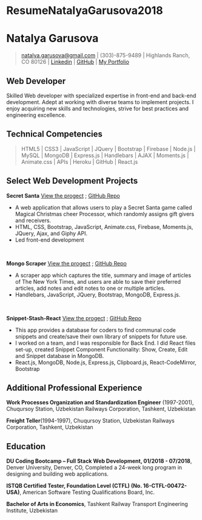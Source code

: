 # ResumeNatalyaGarusova2018

# Natalya Garusova
>natalya.garusova@gmail.com | (303)-875-9489 | Highlands Ranch, CO 80126 |
[Linkedin]( https://www.linkedin.com/in/natalya-garusova6399/) |
[GitHub]( https://github.com/NatalyaGar) |
[My Portfolio](https://natalyagar.github.io/My-Portfolio/)

##  Web Developer
Skilled Web developer with specialized expertise in front-end and back-end development. 
Adept at working with diverse teams to implement projects. I enjoy acquiring new skills and technologies, 
strive for best practices and engineering excellence.

**Technical Competencies**
------------------------------------
>HTML5 | CSS3 | JavaScript | JQuery | Bootstrap | Firebase | Node.js | MySQL | MongoDB | Express.js | Handlebars | AJAX | Moments.js | Animate.css | APIs | Heroku | GitHub | React.js

## Select Web Development Projects

**Secret Santa** [View the progect](https://natalyagar.github.io/Secret-Santa/) ;
[GitHub Repo](https://github.com/NatalyaGar/Secret-Santa)
* A web application that allows users to play a Secret Santa game called Magical Christmas cheer Processor, which randomly assigns gift givers and receivers.
* HTML, CSS, Bootstrap, JavaScript, Animate.css, Firebase, Moments.js, JQuery, Ajax, and Giphy API. 
* Led front-end development

<br>

**Mongo Scraper** [View the progect](https://mongo-scraper-natalya.herokuapp.com/) ;
[GitHub Repo](https://github.com/NatalyaGar/Mongo)
* A scraper app which captures the title, summary and image of articles of The New York Times, and users are able to save their preferred articles, add notes and edit notes to one or multiple   articles. 
* Handlebars, JavaScript, JQuery, Bootstrap, MongoDB, Express.js.

<br>

**Snippet-Stash-React** [View the progect](https://snippetstash-mern.herokuapp.com/) ; [GitHub Repo](https://github.com/NatalyaGar/Snippet-Stash-React)
* This app provides a database for coders to find communal code snippets and create/save their own library of snippets for future use. 
* I worked on a team, and I was responsible for Back End. I did React files set-up, created Snippet Component Functionality: Show, Create, Edit and Snippet database in MongoDB. 
* React.js, MongoDB, Node.js, Express.js, Clipboard.js, React-CodeMirror, Bootstrap 

## Additional Professional Experience

**Work Processes Organization and Standardization Engineer** (1997-2001),
Chuqursoy Station, Uzbekistan Railways Corporation, Tashkent, Uzbekistan

**Freight Teller**(1994-1997), 
Chuqursoy Station, Uzbekistan Railways Corporation, Tashkent, Uzbekistan

## Education

**DU Coding Bootcamp – Full Stack Web Development, 01/2018 - 07/2018**,
Denver University, Denver, CO,
Completed a 24-week long program in designing and building web applications. 

**ISTQB Certified Tester, Foundation Level (CTFL) (No. 16-CTFL-00472-USA)**,
American Software Testing Qualifications Board, Inc.

**Bachelor of Arts in Economics**, 
Tashkent Railway Transport Engineering Institute, Uzbekistan




